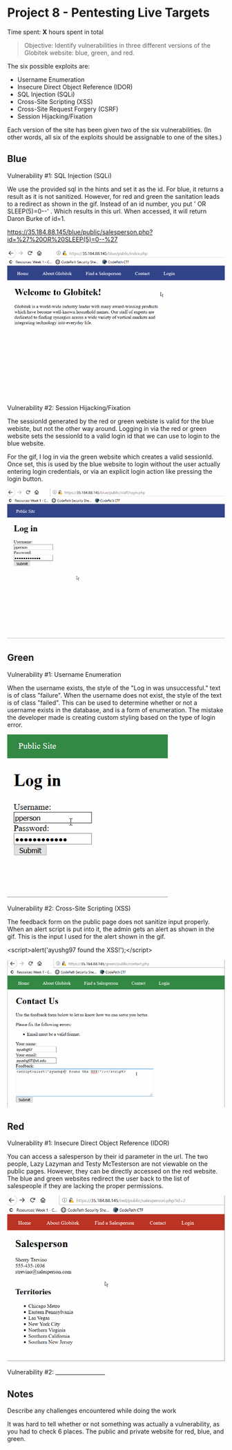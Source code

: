# Project 8 - Pentesting Live Targets

Time spent: **X** hours spent in total

> Objective: Identify vulnerabilities in three different versions of the Globitek website: blue, green, and red.

The six possible exploits are:
* Username Enumeration
* Insecure Direct Object Reference (IDOR)
* SQL Injection (SQLi)
* Cross-Site Scripting (XSS)
* Cross-Site Request Forgery (CSRF)
* Session Hijacking/Fixation

Each version of the site has been given two of the six vulnerabilities. (In other words, all six of the exploits should be assignable to one of the sites.)

## Blue

Vulnerability #1: SQL Injection (SQLi)

We use the provided sql in the hints and set it as the id. For blue, it returns a result as it is not sanitized. However, for red and green the sanitation leads to a redirect as shown in the gif. Instead of an id number, you put 
' OR SLEEP(5)=0--' . Which results in this url. When accessed, it will return Daron Burke of id=1.

https://35.184.88.145/blue/public/salesperson.php?id=%27%20OR%20SLEEP(5)=0--%27

![](https://github.com/ayushg97/codepath-week8/blob/master/sqli.gif)

Vulnerability #2: Session Hijacking/Fixation

The sessionId generated by the red or green webiste is valid for the blue webiste, but not the other way around. Logging in via the red or green website sets the sessionId to a valid login id that we can use to login to the blue website.

For the gif, I log in via the green website which creates a valid sessionId. Once set, this is used by the blue website
to login without the user actually entering login credentials, or via an explicit login action like pressing the login button.

![](https://github.com/ayushg97/codepath-week8/blob/master/sessionhijacking.gif)

## Green

Vulnerability #1: Username Enumeration

When the username exists, the style of the "Log in was unsuccessful." text is of class "failure".
When the username does not exist, the style of the text is of class "failed".
This can be used to determine whether or not a username exists in the database, and is a form of enumeration.
The mistake the developer made is creating custom styling based on the type of login error.

![](https://github.com/ayushg97/codepath-week8/blob/master/usernameenumeration.gif)

Vulnerability #2: Cross-Site Scripting (XSS)

The feedback form on the public page does not sanitize input properly. When an alert script is put into it, the admin gets an alert as shown in the gif. This is the input I used for the alert shown in the gif.

&lt;script>alert('ayushg97 found the XSS!');&lt;/script>

![](https://github.com/ayushg97/codepath-week8/blob/master/xss.gif)

## Red

Vulnerability #1: Insecure Direct Object Reference (IDOR)

You can access a salesperson by their id parameter in the url. The two people, Lazy Lazyman and Testy McTesterson are not viewable on the public pages. However, they can be directly accessed on the red website. The blue and green websites redirect the user back to the list of salespeople if they are lacking the proper permissions.

![](https://github.com/ayushg97/codepath-week8/blob/master/idor.gif)

Vulnerability #2: __________________


## Notes

Describe any challenges encountered while doing the work

It was hard to tell whether or not something was actually a vulnerability, as you had to check 6 places. The public and private website for red, blue, and green.

